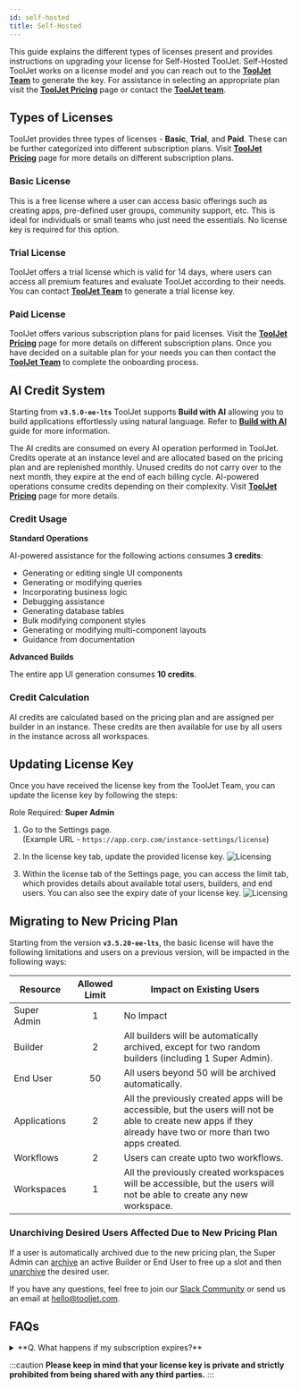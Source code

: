 ```yaml
---
id: self-hosted
title: Self-Hosted
---
```


This guide explains the different types of licenses present and provides instructions on upgrading your license for Self-Hosted ToolJet. Self-Hosted ToolJet works on a license model and you can reach out to the **[ToolJet Team](mailto:hello@tooljet.com)** to generate the key. For assistance in selecting an appropriate plan visit the **[ToolJet Pricing](https://www.tooljet.ai/pricing)** page or contact the **[ToolJet team](mailto:hello@tooljet.com)**.

<div style={{paddingTop:'24px'}}>

## Types of Licenses

ToolJet provides three types of licenses - **Basic**, **Trial**, and **Paid**. These can be further categorized into different subscription plans. Visit **[ToolJet Pricing](https://www.tooljet.ai/pricing)** page for more details on different subscription plans.

### Basic License

This is a free license where a user can access basic offerings such as creating apps, pre-defined user groups, community support, etc. This is ideal for individuals or small teams who just need the essentials. No license key is required for this option.

### Trial License

ToolJet offers a trial license which is valid for 14 days, where users can access all premium features and evaluate ToolJet according to their needs. You can contact **[ToolJet Team](mailto:hello@tooljet.com)** to generate a trial license key.

### Paid License

ToolJet offers various subscription plans for paid licenses. Visit the **[ToolJet Pricing](https://www.tooljet.ai/pricing)** page for more details on different subscription plans. Once you have decided on a suitable plan for your needs you can then contact the **[ToolJet Team](mailto:hello@tooljet.com)** to complete the onboarding process.

</div>

## AI Credit System

Starting from **`v3.5.0-ee-lts`** ToolJet supports **Build with AI** allowing you to build applications effortlessly using natural language. Refer to **[Build with AI](/docs/build-with-ai/overview)** guide for more information.

The AI credits are consumed on every AI operation performed in ToolJet. Credits operate at an instance level and are allocated based on the pricing plan and are replenished monthly. Unused credits do not carry over to the next month, they expire at the end of each billing cycle. AI-powered operations consume credits depending on their complexity. Visit **[ToolJet Pricing](https://www.tooljet.ai/pricing)** page for more details.

### Credit Usage

**Standard Operations**

AI-powered assistance for the following actions consumes **3 credits**:

- Generating or editing single UI components
- Generating or modifying queries
- Incorporating business logic
- Debugging assistance
- Generating database tables
- Bulk modifying component styles
- Generating or modifying multi-component layouts
- Guidance from documentation

**Advanced Builds**

The entire app UI generation consumes **10 credits**.

### Credit Calculation

AI credits are calculated based on the pricing plan and are assigned per builder in an instance. These credits are then available for use by all users in the instance across all workspaces.

## Updating License Key

Once you have received the license key from the ToolJet Team, you can update the license key by following the steps:

Role Required: **Super Admin**

1. Go to the Settings page. <br/>
   (Example URL - `https://app.corp.com/instance-settings/license`)

2. In the license key tab, update the provided license key.
   <img className="screenshot-full" src="/img/licensing/self-hosted-license.png" alt="Licensing" />

3. Within the license tab of the Settings page, you can access the limit tab, which provides details about available total users, builders, and end users. You can also see the expiry date of your license key.
   <img className="screenshot-full" src="/img/licensing/selfhosted-limits.png" alt="Licensing" />

## Migrating to New Pricing Plan

Starting from the version **`v3.5.20-ee-lts`**, the basic license will have the following limitations and users on a previous version, will be impacted in the following ways:

| Resource     | Allowed Limit | Impact on Existing Users                                                                                                                                      |
| ------------ | :-----------: | ------------------------------------------------------------------------------------------------------------------------------------------------------------- |
| Super Admin  |       1       | No Impact                                                                                                                                                     |
| Builder      |       2       | All builders will be automatically archived, except for two random builders (including 1 Super Admin).                                                        |
| End User     |      50       | All users beyond 50 will be archived automatically.                                                                                                           |
| Applications |       2       | All the previously created apps will be accessible, but the users will not be able to create new apps if they already have two or more than two apps created. |
| Workflows    |       2       | Users can create upto two workflows.                                                                                                                          |
| Workspaces   |       1       | All the previously created workspaces will be accessible, but the users will not be able to create any new workspace.                                         |

### Unarchiving Desired Users Affected Due to New Pricing Plan

If a user is automatically archived due to the new pricing plan, the Super Admin can [archive](/docs/user-management/onboard-users/archive-user#instance-level) an active Builder or End User to free up a slot and then [unarchive](/docs/user-management/onboard-users/archive-user#instance-level-1) the desired user.

If you have any questions, feel free to join our [Slack Community](/docs/slack) or send us an email at [hello@tooljet.com](mailto:hello@tooljet.com).

## FAQs

<details id="tj-dropdown">
    <summary>
     **Q. What happens if my subscription expires?**
    </summary>

If your paid or trial license key expires, your instance will revert to the Basic plan. You will lose access to premium features such as OpenID SSO login and Audit logs, but no data will be lost. You can renew anytime to regain access to premium features.

</details>

:::caution
**Please keep in mind that your license key is private and strictly prohibited from being shared with any third parties.**
:::
